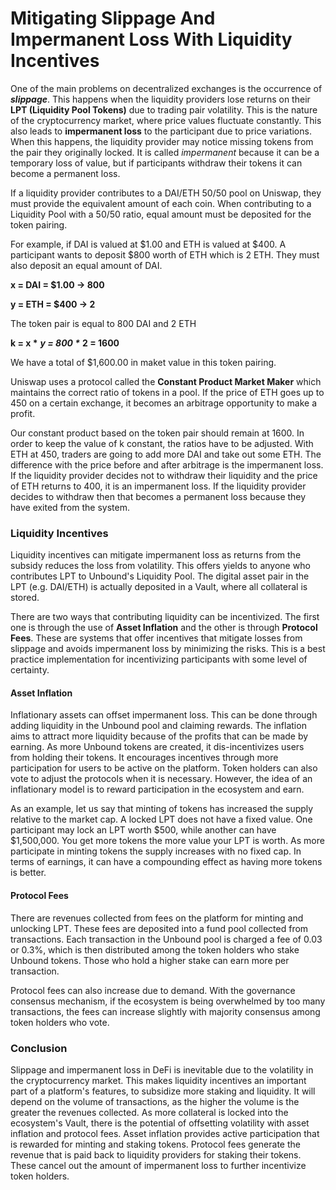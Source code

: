 # Mitigating Slippage And Impermanent Loss With Liquidity Incentives

One of the main problems on decentralized exchanges is the occurrence of _**slippage**_. This happens when the liquidity providers lose returns on their **LPT \(Liquidity Pool Tokens\)**  due to trading pair volatility. This is the nature of the cryptocurrency market, where price values fluctuate constantly. This also leads to **impermanent loss** to the participant due to price variations. When this happens, the liquidity provider may notice missing tokens from the pair they originally locked. It is called _impermanent_ because it can be a temporary loss of value, but if participants withdraw their tokens it can become a permanent loss.

If a liquidity provider contributes to a DAI/ETH 50/50 pool on Uniswap, they must provide the equivalent amount of each coin. When contributing to a Liquidity Pool with a 50/50 ratio, equal amount must be deposited for the token pairing.

For example, if DAI is valued at $1.00 and ETH is valued at $400. A participant wants to deposit $800 worth of ETH which is 2 ETH. They must also deposit an equal amount of DAI. 

**x = DAI = $1.00 -&gt; 800**

**y = ETH = $400 -&gt; 2**

The token pair is equal to 800 DAI and 2 ETH

**k = x  \***  _**y = 800 \***_  **2 = 1600**

We have a total of $1,600.00 in maket value in this token pairing.

Uniswap uses a protocol called the **Constant Product Market Maker** which maintains the correct ratio of tokens in a pool. If the price of ETH goes up to 450 on a certain exchange, it becomes an arbitrage opportunity to make a profit. 

Our constant product based on the token pair should remain at 1600. In order to keep the value of k constant, the ratios have to be adjusted. With ETH at 450, traders are going to add more DAI and take out some ETH. The difference with the price before and after arbitrage is the impermanent loss. If the liquidity provider decides not to withdraw their liquidity and the price of ETH returns to 400, it is an impermanent loss. If the liquidity provider decides to withdraw then that becomes a permanent loss because they have exited from the system.

### Liquidity Incentives

Liquidity incentives can mitigate impermanent loss as returns from the subsidy reduces the loss from volatility. This offers yields to anyone who contributes LPT to Unbound's Liquidity Pool. The digital asset pair in the LPT \(e.g. DAI/ETH\) is actually deposited in a Vault, where all collateral is stored. 

There are two ways that contributing liquidity can be incentivized. The first one is through the use of **Asset Inflation** and the other is through **Protocol Fees**. These are systems that offer incentives that mitigate losses from slippage and avoids impermanent loss by minimizing the risks. This is a best practice implementation for incentivizing participants with some level of certainty.

#### Asset Inflation

Inflationary assets can offset impermanent loss. This can be done through adding liquidity in the Unbound pool and claiming rewards. The inflation aims to attract more liquidity because of the profits that can be made by earning. As more Unbound tokens are created, it dis-incentivizes users from holding their tokens. It encourages incentives through more participation for users to be active on the platform. Token holders can also vote to adjust the protocols when it is necessary. However, the idea of an inflationary model is to reward participation in the ecosystem and earn.

As an example, let us say that minting of tokens has increased the supply relative to the market cap. A locked LPT does not have a fixed value. One participant may lock an LPT worth $500, while another can have $1,500,000. You get more tokens the more value your LPT is worth. As more participate in minting tokens the supply increases with no fixed cap. In terms of earnings, it can have a compounding effect as having more tokens is better.

#### Protocol Fees

There are revenues collected from fees on the platform for minting and unlocking LPT. These fees are deposited into a fund pool collected from transactions. Each transaction in the Unbound pool is charged a fee of 0.03 or 0.3%, which is then distributed among the token holders who stake Unbound tokens. Those who hold a higher stake can earn more per transaction.

Protocol fees can also increase due to demand. With the governance consensus mechanism, if the ecosystem is being overwhelmed by too many transactions, the fees can increase slightly with majority consensus among token holders who vote.

### Conclusion

Slippage and impermanent loss in DeFi is inevitable due to the volatility in the cryptocurrency market. This makes liquidity incentives an important part of a platform's features, to subsidize more staking and liquidity. It will depend on the volume of transactions, as the higher the volume is the greater the revenues collected. As more collateral is locked into the ecosystem's Vault, there is the potential of offsetting volatility with asset inflation and protocol fees. Asset inflation provides active participation that is rewarded for minting and staking tokens. Protocol fees generate the revenue that is paid back to liquidity providers for staking their tokens. These cancel out the amount of impermanent loss to further incentivize token holders.

 

